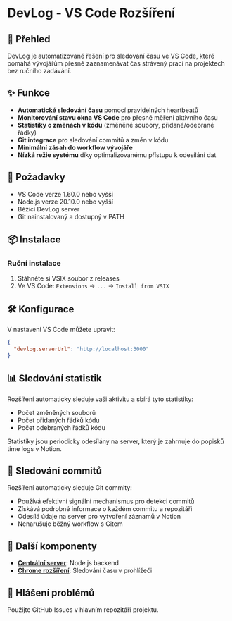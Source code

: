 # DevLog - VS Code Rozšíření

## 🚀 Přehled

DevLog je automatizované řešení pro sledování času ve VS Code, které pomáhá vývojářům přesně zaznamenávat čas strávený prací na projektech bez ručního zadávání.

## ✨ Funkce

- **Automatické sledování času** pomocí pravidelných heartbeatů
- **Monitorování stavu okna VS Code** pro přesné měření aktivního času
- **Statistiky o změnách v kódu** (změněné soubory, přidané/odebrané řádky)
- **Git integrace** pro sledování commitů a změn v kódu
- **Minimální zásah do workflow vývojáře**
- **Nízká režie systému** díky optimalizovanému přístupu k odesílání dat

## 🔧 Požadavky

- VS Code verze 1.60.0 nebo vyšší
- Node.js verze 20.10.0 nebo vyšší
- Běžící DevLog server
- Git nainstalovaný a dostupný v PATH

## 📦 Instalace

### Ruční instalace

1. Stáhněte si VSIX soubor z releases
2. Ve VS Code: `Extensions` → `...` → `Install from VSIX`

## 🛠 Konfigurace

V nastavení VS Code můžete upravit:

```json
{
  "devlog.serverUrl": "http://localhost:3000"
}
```

## 📊 Sledování statistik

Rozšíření automaticky sleduje vaši aktivitu a sbírá tyto statistiky:
- Počet změněných souborů
- Počet přidaných řádků kódu
- Počet odebraných řádků kódu

Statistiky jsou periodicky odesílány na server, který je zahrnuje do popisků time logs v Notion.

## 🔄 Sledování commitů

Rozšíření automaticky sleduje Git commity:
- Používá efektivní signální mechanismus pro detekci commitů
- Získává podrobné informace o každém commitu a repozitáři
- Odesílá údaje na server pro vytvoření záznamů v Notion
- Nenarušuje běžný workflow s Gitem

## 🔗 Další komponenty

- **[Centrální server](https://github.com/brojor/devlog/tree/main/packages/server)**: Node.js backend
- **[Chrome rozšíření](https://github.com/brojor/devlog/tree/main/packages/chrome-extension)**: Sledování času v prohlížeči

## 🐛 Hlášení problémů

Použijte GitHub Issues v hlavním repozitáři projektu.
